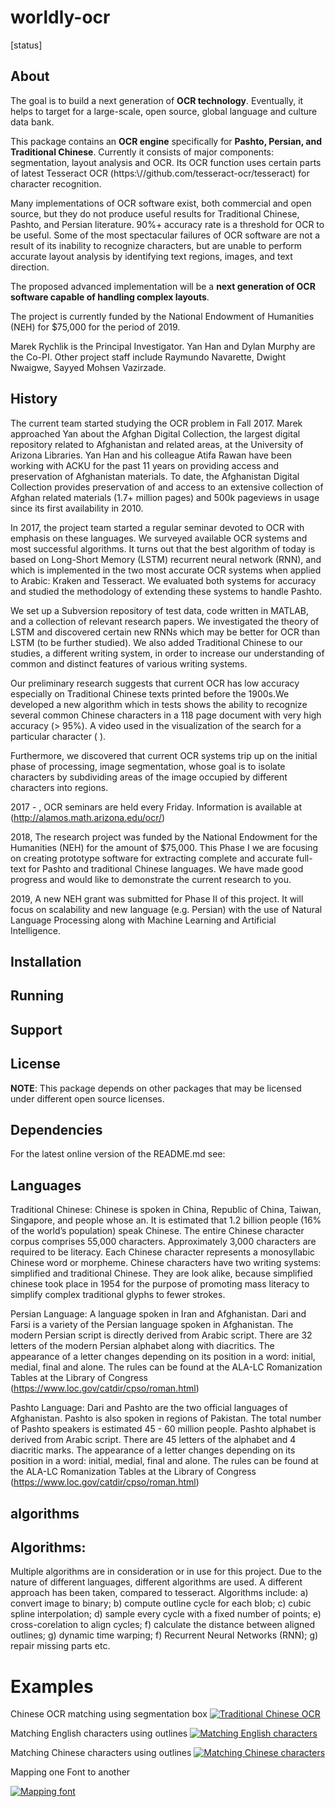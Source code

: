 # worldly-ocr
[status]

## About
The goal is to build a next generation of **OCR technology**.  Eventually, it helps to target for a large-scale, open source, global language and culture data bank.

This package contains an **OCR engine** specifically for **Pashto, Persian, and Traditional Chinese**. Currently it consists of major components: segmentation, layout analysis and OCR. Its OCR function uses certain parts of latest Tesseract OCR (https:\\//github.com/tesseract-ocr/tesseract) for character recognition.

Many implementations of OCR software exist, both commercial and open source, but they do not produce useful results for Traditional Chinese, Pashto, and Persian literature. 90%+ accuracy rate is a threshold for OCR to be useful. Some of the most spectacular failures of OCR software are not a result of its inability to recognize characters, but are unable to perform accurate layout analysis by identifying text regions, images, and text direction.

The proposed advanced implementation will be a **next generation of OCR software capable of handling complex layouts**.

The project is currently funded by the National Endowment of Humanities (NEH) for $75,000 for the period of 2019.

Marek Rychlik is the Principal Investigator. Yan Han and Dylan Murphy are the Co-PI. Other project staff include Raymundo Navarette, Dwight Nwaigwe, Sayyed Mohsen Vazirzade.

## History
The current team started studying the OCR problem in Fall 2017. Marek approached Yan about the Afghan Digital Collection, the largest digital repository related to Afghanistan and related areas, at the University of Arizona Libraries. Yan Han and his colleague Atifa Rawan have been working with ACKU for the past 11 years on providing access and preservation of Afghanistan materials. To date, the Afghanistan Digital Collection provides preservation of and access to an extensive collection of Afghan related materials (1.7+ million pages) and 500k pageviews in usage since its first availability in 2010.

In 2017, the project team started a regular seminar devoted to OCR with emphasis on these languages. We surveyed available OCR systems and most successful algorithms. It turns out that the best algorithm of today is based on Long-Short Memory (LSTM) recurrent neural network (RNN), and which is implemented in the two most accurate OCR systems when applied to Arabic: Kraken and Tesseract. We evaluated both systems for accuracy and studied the methodology of extending these systems to handle Pashto.

We set up a Subversion repository of test data, code written in MATLAB, and a collection of relevant research papers. We investigated the theory of LSTM and discovered certain new RNNs which may be better for OCR than LSTM (to be further studied). We also added Traditional Chinese to our studies, a different writing system, in order to increase our understanding of common and distinct features of various writing systems.

Our preliminary research suggests that current OCR has low accuracy especially on Traditional Chinese texts printed before the 1900s.We developed a new algorithm which in tests shows the ability to recognize several common Chinese characters in a 118 page document with very high accuracy (> 95%). A video used in the visualization of the search for a particular character ( ).

Furthermore, we discovered that current OCR systems trip up on the initial phase of processing, image segmentation, whose goal is to isolate characters by subdividing areas of the image occupied by different characters into regions.

2017 - , OCR seminars are held every Friday. Information is available at (http://alamos.math.arizona.edu/ocr/)

2018, The research project was funded by the National Endowment for the Humanities (NEH) for the amount of $75,000. This Phase I we are focusing on creating prototype software for extracting complete and accurate full-text for Pashto and traditional Chinese languages. We have made good progress and would like to demonstrate the current research to you.

2019, A new NEH grant was submitted for Phase II of this project. It will focus on scalability and new language (e.g. Persian) with the use of Natural Language Processing along with Machine Learning and Artificial Intelligence.

## Installation


## Running


## Support


## License
**NOTE**: This package depends on other packages that may be licensed under different open source licenses.


## Dependencies


For the latest online version of the README.md see:

## Languages
Traditional Chinese:
Chinese is spoken in China, Republic of China, Taiwan, Singapore, and people whose an. It is estimated that 1.2 billion people (16% of the world’s population) speak Chinese. The entire Chinese character corpus comprises 55,000 characters. Approximately 3,000 characters are required to be literacy. Each Chinese character represents a monosyllabic Chinese word or morpheme. Chinese characters have two writing systems: simplified and traditional Chinese. They are look alike, because simplified chinese took place in 1954 for the purpose of promoting  mass literacy to simplify complex traditional glyphs to fewer strokes.

Persian Language:
A language spoken in Iran and Afghanistan. Dari and Farsi is a variety of the Persian language spoken in Afghanistan. The modern Persian script is directly derived from Arabic script. There are 32 letters of the modern Persian alphabet along with diacritics. The appearance of a letter changes depending on its position in a word: initial, medial, final and alone. The rules can be found at the ALA-LC Romanization Tables at the Library of Congress (https://www.loc.gov/catdir/cpso/roman.html)

Pashto Language:
Dari and Pashto are the two official languages of Afghanistan. Pashto is also spoken in regions of Pakistan. The total number of Pashto speakers is estimated 45 - 60 million people. Pashto alphabet is derived from Arabic script. There are 45 letters of the alphabet and 4 diacritic marks. The appearance of a letter changes depending on its position in a word: initial, medial, final and alone. The rules can be found at the ALA-LC Romanization Tables at the Library of Congress (https://www.loc.gov/catdir/cpso/roman.html)

## algorithms

## Algorithms:
Multiple algorithms are in consideration or in use for this project. Due to the nature of different languages, different algorithms are used.
A different approach has been taken, compared to tesseract.  Algorithms include: a) convert image to binary; b) compute outline cycle for each blob; c) cubic spline interpolation; d) sample every cycle with a fixed number of points; e) cross-corelation to align cycles; f) calculate the distance between aligned outlines; g) dynamic time warping; f) Recurrent Neural Networks (RNN); g) repair missing parts etc.  

# Examples
Chinese OCR matching using segmentation box
[![Traditional Chinese OCR](http://img.youtube.com/vi/2VHX5HnZHaY/0.jpg)]( https://www.youtube.com/embed/2VHX5HnZHaY "Traditional Chinese OCR")

Matching English characters using outlines
[![Matching English characters](http://img.youtube.com/vi/URzOuHpsN-g/0.jpg)](https://youtu.be/URzOuHpsN-g "Matching English Characters")

Matching Chinese characters using outlines
[![Matching Chinese characters](http://img.youtube.com/vi/Qgn0aRDvD3o/0.jpg)](https://youtu.be/Qgn0aRDvD3o "Matching Chinese Characters")


Mapping one Font to another
 
  [![Mapping font](http://img.youtube.com/vi/gEiHhoJ9HzU/0.jpg)](https://youtu.be/gEiHhoJ9HzU "Mapping font")